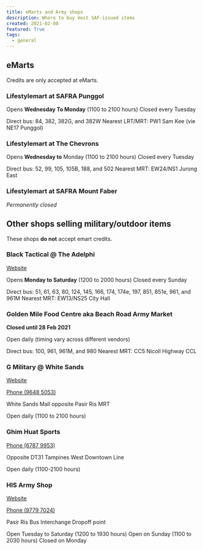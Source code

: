 ```yaml
---
title: eMarts and Army shops
description: Where to buy most SAF-issued items
created: 2021-02-08
featured: True
tags:
  - general
---
```


## eMarts

Credits are only accepted at eMarts.

### Lifestylemart at SAFRA Punggol

Opens **Wednesday To Monday** (1100 to 2100 hours)
Closed every Tuesday

Direct bus: 84, 382, 382G, and 382W
Nearest LRT/MRT: PW1 Sam Kee (vie NE17 Punggol)

### Lifestylemart at The Chevrons

Opens **Wednesday to** Monday (1100 to 2100 hours)
Closed every Tuesday

Direct bus: 52, 99, 105, 105B, 188, and 502
Nearest MRT: EW24/NS1 Jurong East

### Lifestylemart at SAFRA Mount Faber

_Permanently closed_

## Other shops selling military/outdoor items

These shops **do not** accept emart credits.

### Black Tactical @ The Adelphi

<a href="https://black-tactical.com/" class="button" target="_blank">Website</a>


Opens **Monday to Saturday** (1200 to 2000 hours)
Closed every Sunday

Direct bus: 51, 61, 63, 80, 124, 145, 166, 174, 174e, 197, 851, 851e, 961, and 961M
Nearest MRT: EW13/NS25 City Hall

### Golden Mile Food Centre aka Beach Road Army Market

**Closed until 28 Feb 2021**

Open daily (timing vary across different vendors)

Direct bus: 100, 961, 961M, and 980
Nearest MRT: CC5 Nicoll Highway CCL

### G Military @ White Sands

<a href="https://g-military.com/" class="button" target="_blank">Website</a>

<a href="tel:96485053" class="button" target="_blank">Phone (9648 5053)</a>

White Sands Mall opposite Pasir Ris MRT

Open daily (1100 to 2100 hours)


### Ghim Huat Sports

<a href="tel:67879953" class="button" target="_blank">Phone (6787 9953)</a>

Opposite DT31 Tampines West Downtown Line

Open daily (1100-2100 hours)

### HIS Army Shop

<a href="https://www.hisarmyshop.com/" class="button" target="_blank">Website</a>

<a href="tel:97797024" class="button" target="_blank">Phone (9779 7024)</a>

Pasir Ris Bus Interchange Dropoff point

Open Tuesday to Saturday (1200 to 1930 hours)
Open on Sunday (1100 to 2030 hours)
Closed on Monday


